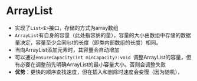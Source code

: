 # ArrayList
- 实现了`List<E>`接口，存储的方式为array数组
- `ArrayList`有自身的容量（此处指容纳的量），容量的大小由数组中存储的数据量决定，容量至少会同list的长度（即类内部数组的长度）相同。
- 当向ArrayList添加元素时，其容量会自动增加
- 可以通过`ensureCapacity(int minCapacity):void `调整ArrayList的容量，但有必要在调整前先明确ArrayList的最小容量大小。否则会调整失败
- **优势**：更快的顺序查找速度，但在插入和删除时速度会变慢（因为随机），